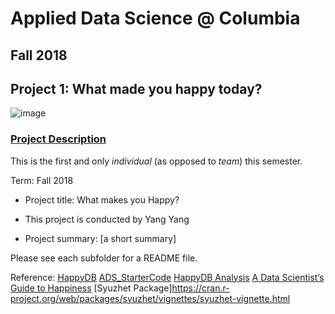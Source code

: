 # Applied Data Science @ Columbia
## Fall 2018
## Project 1: What made you happy today?

![image](figs/title.jpeg)

### [Project Description](doc/)
This is the first and only *individual* (as opposed to *team*) this semester. 

Term: Fall 2018

+ Project title: What makes you Happy?
+ This project is conducted by Yang Yang

+ Project summary: [a short summary] 


Please see each subfolder for a README file.

Reference:
[HappyDB](https://rit-public.github.io/HappyDB/)
[ADS_StarterCode](https://github.com/TZstatsADS/ADS_Teaching/tree/master/Projects_StarterCodes/Project1-RNotebook)
[HappyDB Analysis](https://www.kaggle.com/powderist/happydb-analysis)
[A Data Scientist’s Guide to Happiness](https://medium.freecodecamp.org/a-data-scientists-guide-to-happiness-findings-from-the-happy-experiences-of-10-000-humans-fc02b5c8cbc1)
[Syuzhet Package]https://cran.r-project.org/web/packages/syuzhet/vignettes/syuzhet-vignette.html